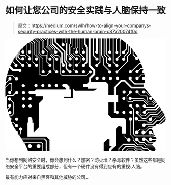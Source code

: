 # 如何让您公司的安全实践与人脑保持一致

> 原文：<https://medium.com/swlh/how-to-align-your-companys-security-practices-with-the-human-brain-c87a20074f0d>

![](img/fd79966f570fb54d0ad5a703eb5a1b02.png)

当你想到网络安全时，你会想到什么？加密？防火墙？杀毒软件？虽然这些都是网络安全平台的重要组成部分，但有一个硬件没有得到应有的重视:人脑。

最有能力应对来自黑客和其他威胁的公司…